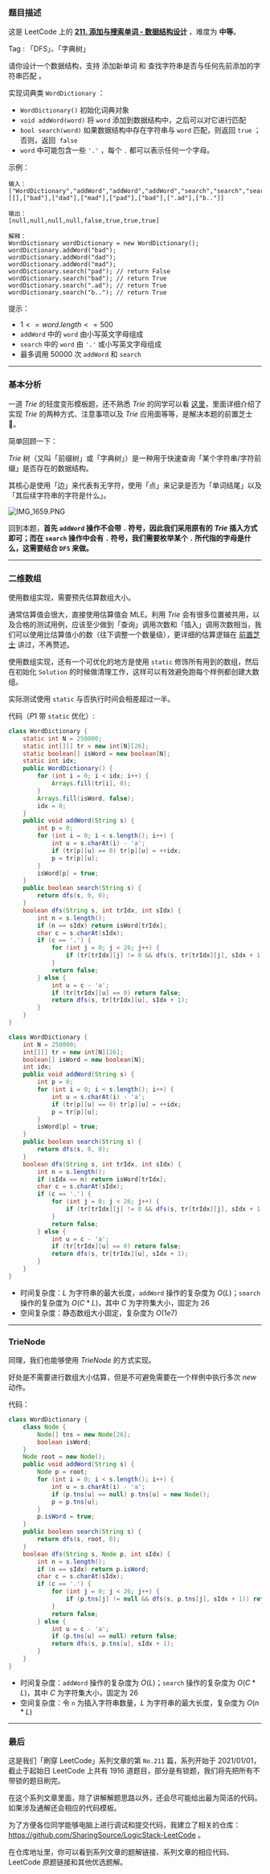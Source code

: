 ### 题目描述

这是 LeetCode 上的 **[211. 添加与搜索单词 - 数据结构设计](https://leetcode-cn.com/problems/design-add-and-search-words-data-structure/solution/gong-shui-san-xie-yi-ti-shuang-jie-er-we-un94/)** ，难度为 **中等**。

Tag : 「DFS」、「字典树」

请你设计一个数据结构，支持 添加新单词 和 查找字符串是否与任何先前添加的字符串匹配 。

实现词典类 `WordDictionary` ：
* `WordDictionary()` 初始化词典对象
* `void addWord(word)` 将 `word` 添加到数据结构中，之后可以对它进行匹配
* `bool search(word)` 如果数据结构中存在字符串与 `word` 匹配，则返回 `true` ；否则，返回  `false` 
* `word` 中可能包含一些 `'.'` ，每个 `.` 都可以表示任何一个字母。

示例：
```
输入：
["WordDictionary","addWord","addWord","addWord","search","search","search","search"]
[[],["bad"],["dad"],["mad"],["pad"],["bad"],[".ad"],["b.."]]

输出：
[null,null,null,null,false,true,true,true]

解释：
WordDictionary wordDictionary = new WordDictionary();
wordDictionary.addWord("bad");
wordDictionary.addWord("dad");
wordDictionary.addWord("mad");
wordDictionary.search("pad"); // return False
wordDictionary.search("bad"); // return True
wordDictionary.search(".ad"); // return True
wordDictionary.search("b.."); // return True
```

提示：
* $1 <= word.length <= 500$
* `addWord` 中的 `word` 由小写英文字母组成
* `search` 中的 `word` 由 `'.'` 或小写英文字母组成
* 最多调用 $50000$ 次 `addWord` 和 `search`

---

### 基本分析

一道 $Trie$ 的轻度变形模板题，还不熟悉 $Trie$ 的同学可以看 [这里](https://mp.weixin.qq.com/s?__biz=MzU4NDE3MTEyMA==&mid=2247488490&idx=1&sn=db2998cb0e5f08684ee1b6009b974089&chksm=fd9cb8f5caeb31e3f7f67dba981d8d01a24e26c93ead5491edb521c988adc0798d8acb6f9e9d&token=1006889101&lang=zh_CN#rd)，里面详细介绍了实现 $Trie$ 的两种方式、注意事项以及 $Trie$ 应用面等等，是解决本题的前置芝士 🧀。

简单回顾一下：

$Trie$ 树（又叫「前缀树」或「字典树」）是一种用于快速查询「某个字符串/字符前缀」是否存在的数据结构。

其核心是使用「边」来代表有无字符，使用「点」来记录是否为「单词结尾」以及「其后续字符串的字符是什么」。

![IMG_1659.PNG](https://pic.leetcode-cn.com/1618369228-slAfrQ-IMG_1659.PNG)


回到本题，**首先 `addWord` 操作不会带 `.` 符号，因此我们采用原有的 $Trie$ 插入方式即可；而在 `search` 操作中会有 `.` 符号，我们需要枚举某个 `.` 所代指的字母是什么，这需要结合 `DFS` 来做。**

---

### 二维数组

使用数组实现，需要预先估算数组大小。

通常估算值会很大，直接使用估算值会 MLE。利用 $Trie$  会有很多位置被共用，以及合格的测试用例，应该至少做到「查询」调用次数和「插入」调用次数相当，我们可以使用比估算值小的数（往下调整一个数量级），更详细的估算逻辑在 [前置芝士](https://mp.weixin.qq.com/s?__biz=MzU4NDE3MTEyMA==&mid=2247488490&idx=1&sn=db2998cb0e5f08684ee1b6009b974089&chksm=fd9cb8f5caeb31e3f7f67dba981d8d01a24e26c93ead5491edb521c988adc0798d8acb6f9e9d&token=1006889101&lang=zh_CN#rd) 讲过，不再赘述。

使用数组实现，还有一个可优化的地方是使用 `static` 修饰所有用到的数组，然后在初始化 `Solution` 的时候做清理工作，这样可以有效避免跑每个样例都创建大数组。

实际测试使用 `static` 与否执行时间会相差超过一半。

代码（$P1$ 带 `static` 优化）:
```java
class WordDictionary {
    static int N = 250000;
    static int[][] tr = new int[N][26];
    static boolean[] isWord = new boolean[N];
    static int idx;
    public WordDictionary() {
        for (int i = 0; i < idx; i++) {
            Arrays.fill(tr[i], 0);
        }
        Arrays.fill(isWord, false);
        idx = 0;
    }
    public void addWord(String s) {
        int p = 0;
        for (int i = 0; i < s.length(); i++) {
            int u = s.charAt(i) - 'a';
            if (tr[p][u] == 0) tr[p][u] = ++idx;
            p = tr[p][u];
        }
        isWord[p] = true;
    }
    public boolean search(String s) {
        return dfs(s, 0, 0);
    }
    boolean dfs(String s, int trIdx, int sIdx) {
        int n = s.length();
        if (n == sIdx) return isWord[trIdx];
        char c = s.charAt(sIdx);
        if (c == '.') {
            for (int j = 0; j < 26; j++) {
                if (tr[trIdx][j] != 0 && dfs(s, tr[trIdx][j], sIdx + 1)) return true;
            }
            return false;
        } else {
            int u = c - 'a';
            if (tr[trIdx][u] == 0) return false;
            return dfs(s, tr[trIdx][u], sIdx + 1);
        }
    }
}
```

```java
class WordDictionary {
    int N = 250000;
    int[][] tr = new int[N][26];
    boolean[] isWord = new boolean[N];
    int idx;
    public void addWord(String s) {
        int p = 0;
        for (int i = 0; i < s.length(); i++) {
            int u = s.charAt(i) - 'a';
            if (tr[p][u] == 0) tr[p][u] = ++idx;
            p = tr[p][u];
        }
        isWord[p] = true;
    }
    public boolean search(String s) {
        return dfs(s, 0, 0);
    }
    boolean dfs(String s, int trIdx, int sIdx) {
        int n = s.length();
        if (sIdx == n) return isWord[trIdx];
        char c = s.charAt(sIdx);
        if (c == '.') {
            for (int j = 0; j < 26; j++) {
                if (tr[trIdx][j] != 0 && dfs(s, tr[trIdx][j], sIdx + 1)) return true;
            }
            return false;
        } else {
            int u = c - 'a';
            if (tr[trIdx][u] == 0) return false;
            return dfs(s, tr[trIdx][u], sIdx + 1);
        }
    }
}
```
* 时间复杂度：$L$ 为字符串的最大长度，`addWord` 操作的复杂度为 $O(L)$；`search` 操作的复杂度为 $O(C * L)$，其中 $C$ 为字符集大小，固定为 $26$
* 空间复杂度：静态数组大小固定，复杂度为 $O(1e7)$

---

### TrieNode

同理，我们也能够使用 $TrieNode$ 的方式实现。

好处是不需要进行数组大小估算，但是不可避免需要在一个样例中执行多次 $new$ 动作。

代码：
```java
class WordDictionary {
    class Node {
        Node[] tns = new Node[26];
        boolean isWord;
    }
    Node root = new Node();
    public void addWord(String s) {
        Node p = root;
        for (int i = 0; i < s.length(); i++) {
            int u = s.charAt(i) - 'a';
            if (p.tns[u] == null) p.tns[u] = new Node();
            p = p.tns[u];
        }
        p.isWord = true;
    }
    public boolean search(String s) {
        return dfs(s, root, 0);
    }
    boolean dfs(String s, Node p, int sIdx) {
        int n = s.length();
        if (n == sIdx) return p.isWord;
        char c = s.charAt(sIdx);
        if (c == '.') {
            for (int j = 0; j < 26; j++) {
                if (p.tns[j] != null && dfs(s, p.tns[j], sIdx + 1)) return true;
            }
            return false;
        } else {
            int u = c - 'a';
            if (p.tns[u] == null) return false;
            return dfs(s, p.tns[u], sIdx + 1);
        }
    }
}
```
* 时间复杂度：`addWord` 操作的复杂度为 $O(L)$；`search` 操作的复杂度为 $O(C * L)$，其中 $C$ 为字符集大小，固定为 $26$
* 空间复杂度：令 `n` 为插入字符串数量，$L$ 为字符串的最大长度，复杂度为 $O(n * L)$

---

### 最后

这是我们「刷穿 LeetCode」系列文章的第 `No.211` 篇，系列开始于 2021/01/01，截止于起始日 LeetCode 上共有 1916 道题目，部分是有锁题，我们将先把所有不带锁的题目刷完。

在这个系列文章里面，除了讲解解题思路以外，还会尽可能给出最为简洁的代码。如果涉及通解还会相应的代码模板。

为了方便各位同学能够电脑上进行调试和提交代码，我建立了相关的仓库：https://github.com/SharingSource/LogicStack-LeetCode 。

在仓库地址里，你可以看到系列文章的题解链接、系列文章的相应代码、LeetCode 原题链接和其他优选题解。

